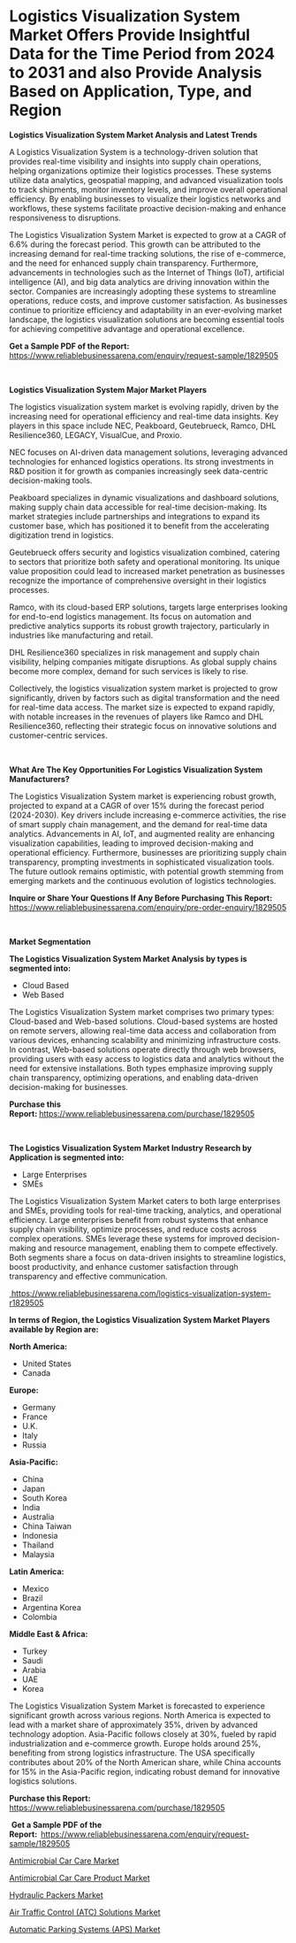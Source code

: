 <p><h1>Logistics Visualization System Market Offers Provide Insightful Data for the Time Period from 2024 to 2031 and also Provide Analysis Based on Application, Type, and Region</h1></p><p><strong>Logistics Visualization System Market Analysis and Latest Trends</strong></p>
<p><p>A Logistics Visualization System is a technology-driven solution that provides real-time visibility and insights into supply chain operations, helping organizations optimize their logistics processes. These systems utilize data analytics, geospatial mapping, and advanced visualization tools to track shipments, monitor inventory levels, and improve overall operational efficiency. By enabling businesses to visualize their logistics networks and workflows, these systems facilitate proactive decision-making and enhance responsiveness to disruptions.</p><p>The Logistics Visualization System Market is expected to grow at a CAGR of 6.6% during the forecast period. This growth can be attributed to the increasing demand for real-time tracking solutions, the rise of e-commerce, and the need for enhanced supply chain transparency. Furthermore, advancements in technologies such as the Internet of Things (IoT), artificial intelligence (AI), and big data analytics are driving innovation within the sector. Companies are increasingly adopting these systems to streamline operations, reduce costs, and improve customer satisfaction. As businesses continue to prioritize efficiency and adaptability in an ever-evolving market landscape, the logistics visualization solutions are becoming essential tools for achieving competitive advantage and operational excellence.</p></p>
<p><strong>Get a Sample PDF of the Report:&nbsp;</strong> <a href="https://www.reliablebusinessarena.com/enquiry/request-sample/1829505?utm_campaign=1579&utm_medium=2&utm_source=Github&utm_content=ia&utm_term=15102024&utm_id=logistics-visualization-system">https://www.reliablebusinessarena.com/enquiry/request-sample/1829505</a></p>
<p>&nbsp;</p>
<p><strong>Logistics Visualization System Major Market Players</strong></p>
<p><p>The logistics visualization system market is evolving rapidly, driven by the increasing need for operational efficiency and real-time data insights. Key players in this space include NEC, Peakboard, Geutebrueck, Ramco, DHL Resilience360, LEGACY, VisualCue, and Proxio. </p><p>NEC focuses on AI-driven data management solutions, leveraging advanced technologies for enhanced logistics operations. Its strong investments in R&D position it for growth as companies increasingly seek data-centric decision-making tools. </p><p>Peakboard specializes in dynamic visualizations and dashboard solutions, making supply chain data accessible for real-time decision-making. Its market strategies include partnerships and integrations to expand its customer base, which has positioned it to benefit from the accelerating digitization trend in logistics.</p><p>Geutebrueck offers security and logistics visualization combined, catering to sectors that prioritize both safety and operational monitoring. Its unique value proposition could lead to increased market penetration as businesses recognize the importance of comprehensive oversight in their logistics processes.</p><p>Ramco, with its cloud-based ERP solutions, targets large enterprises looking for end-to-end logistics management. Its focus on automation and predictive analytics supports its robust growth trajectory, particularly in industries like manufacturing and retail.</p><p>DHL Resilience360 specializes in risk management and supply chain visibility, helping companies mitigate disruptions. As global supply chains become more complex, demand for such services is likely to rise.</p><p>Collectively, the logistics visualization system market is projected to grow significantly, driven by factors such as digital transformation and the need for real-time data access. The market size is expected to expand rapidly, with notable increases in the revenues of players like Ramco and DHL Resilience360, reflecting their strategic focus on innovative solutions and customer-centric services.</p></p>
<p>&nbsp;</p>
<p><strong>What Are The Key Opportunities For Logistics Visualization System Manufacturers?</strong></p>
<p><p>The Logistics Visualization System market is experiencing robust growth, projected to expand at a CAGR of over 15% during the forecast period (2024-2030). Key drivers include increasing e-commerce activities, the rise of smart supply chain management, and the demand for real-time data analytics. Advancements in AI, IoT, and augmented reality are enhancing visualization capabilities, leading to improved decision-making and operational efficiency. Furthermore, businesses are prioritizing supply chain transparency, prompting investments in sophisticated visualization tools. The future outlook remains optimistic, with potential growth stemming from emerging markets and the continuous evolution of logistics technologies.</p></p>
<p><strong>Inquire or Share Your Questions If Any Before Purchasing This Report:</strong> <a href="https://www.reliablebusinessarena.com/enquiry/pre-order-enquiry/1829505?utm_campaign=1579&utm_medium=2&utm_source=Github&utm_content=ia&utm_term=15102024&utm_id=logistics-visualization-system">https://www.reliablebusinessarena.com/enquiry/pre-order-enquiry/1829505</a></p>
<p>&nbsp;</p>
<p><strong>Market Segmentation</strong></p>
<p><strong>The Logistics Visualization System Market Analysis by types is segmented into:</strong></p>
<p><ul><li>Cloud Based</li><li>Web Based</li></ul></p>
<p><p>The Logistics Visualization System market comprises two primary types: Cloud-based and Web-based solutions. Cloud-based systems are hosted on remote servers, allowing real-time data access and collaboration from various devices, enhancing scalability and minimizing infrastructure costs. In contrast, Web-based solutions operate directly through web browsers, providing users with easy access to logistics data and analytics without the need for extensive installations. Both types emphasize improving supply chain transparency, optimizing operations, and enabling data-driven decision-making for businesses.</p></p>
<p><strong>Purchase this Report:&nbsp;</strong><a href="https://www.reliablebusinessarena.com/purchase/1829505?utm_campaign=1579&utm_medium=2&utm_source=Github&utm_content=ia&utm_term=15102024&utm_id=logistics-visualization-system">https://www.reliablebusinessarena.com/purchase/1829505</a></p>
<p>&nbsp;</p>
<p><strong>The Logistics Visualization System Market Industry Research by Application is segmented into:</strong></p>
<p><ul><li>Large Enterprises</li><li>SMEs</li></ul></p>
<p><p>The Logistics Visualization System Market caters to both large enterprises and SMEs, providing tools for real-time tracking, analytics, and operational efficiency. Large enterprises benefit from robust systems that enhance supply chain visibility, optimize processes, and reduce costs across complex operations. SMEs leverage these systems for improved decision-making and resource management, enabling them to compete effectively. Both segments share a focus on data-driven insights to streamline logistics, boost productivity, and enhance customer satisfaction through transparency and effective communication.</p></p>
<p><a href="https://www.reliablebusinessarena.com/logistics-visualization-system-r1829505?utm_campaign=1579&utm_medium=2&utm_source=Github&utm_content=ia&utm_term=15102024&utm_id=logistics-visualization-system">&nbsp;https://www.reliablebusinessarena.com/logistics-visualization-system-r1829505</a></p>
<p><strong>In terms of Region, the Logistics Visualization System Market Players available by Region are:</strong></p>
<p>
    <p> <strong> North America: </strong>
        <ul>
            <li>United States</li>
            <li>Canada</li>
        </ul>
        </p> 
    <p> <strong> Europe: </strong>
        <ul>
            <li>Germany</li>
            <li>France</li>
            <li>U.K.</li>
            <li>Italy</li>
            <li>Russia</li>
        </ul>
        </p> 
    <p> <strong> Asia-Pacific: </strong>
        <ul>
            <li>China</li>
            <li>Japan</li>
            <li>South Korea</li>
            <li>India</li>
            <li>Australia</li>
            <li>China Taiwan</li>
            <li>Indonesia</li>
            <li>Thailand</li>
            <li>Malaysia</li>
        </ul>
        </p> 
    <p> <strong> Latin America: </strong>
        <ul>
            <li>Mexico</li>
            <li>Brazil</li>
            <li>Argentina Korea</li>
            <li>Colombia</li>
        </ul>
        </p> 
    <p> <strong> Middle East & Africa: </strong>
        <ul>
            <li>Turkey</li>
            <li>Saudi</li>
            <li>Arabia</li>
            <li>UAE</li>
            <li>Korea</li>
        </ul>
    </p>
    </p>
<p><p>The Logistics Visualization System Market is forecasted to experience significant growth across various regions. North America is expected to lead with a market share of approximately 35%, driven by advanced technology adoption. Asia-Pacific follows closely at 30%, fueled by rapid industrialization and e-commerce growth. Europe holds around 25%, benefiting from strong logistics infrastructure. The USA specifically contributes about 20% of the North American share, while China accounts for 15% in the Asia-Pacific region, indicating robust demand for innovative logistics solutions.</p></p>
<p><strong>Purchase this Report: </strong><a href="https://www.reliablebusinessarena.com/purchase/1829505?utm_campaign=1579&utm_medium=2&utm_source=Github&utm_content=ia&utm_term=15102024&utm_id=logistics-visualization-system">https://www.reliablebusinessarena.com/purchase/1829505</a></p>
<p>&nbsp;<strong>Get a Sample PDF of the Report:&nbsp;&nbsp;</strong><a href="https://www.reliablebusinessarena.com/enquiry/request-sample/1829505?utm_campaign=1579&utm_medium=2&utm_source=Github&utm_content=ia&utm_term=15102024&utm_id=logistics-visualization-system">https://www.reliablebusinessarena.com/enquiry/request-sample/1829505</a></p>
<p><strong></strong></p>
<p><p><a href="https://www.linkedin.com/pulse/key-drivers-antimicrobial-car-care-market-trends-future-outlook-wefic?utm_campaign=1579&utm_medium=2&utm_source=Github&utm_content=ia&utm_term=15102024&utm_id=logistics-visualization-system">Antimicrobial Car Care Market</a></p><p><a href="https://www.linkedin.com/pulse/trends-global-antimicrobial-car-care-product-market-forecast-esowc?utm_campaign=1579&utm_medium=2&utm_source=Github&utm_content=ia&utm_term=15102024&utm_id=logistics-visualization-system">Antimicrobial Car Care Product Market</a></p><p><a href="https://issuu.com/reportprime-2/docs/hydraulic-packers-market-size-2030._e7ac3769a5e570?utm_campaign=1579&utm_medium=2&utm_source=Github&utm_content=ia&utm_term=15102024&utm_id=logistics-visualization-system">Hydraulic Packers Market</a></p><p><a href="https://www.linkedin.com/pulse/key-drivers-air-traffic-control-atc-solutions-market-trends-smycc?utm_campaign=1579&utm_medium=2&utm_source=Github&utm_content=ia&utm_term=15102024&utm_id=logistics-visualization-system">Air Traffic Control (ATC) Solutions Market</a></p><p><a href="https://www.linkedin.com/pulse/automatic-parking-systems-aps-market-innovations-trends-comprehensive-ukvbc?utm_campaign=1579&utm_medium=2&utm_source=Github&utm_content=ia&utm_term=15102024&utm_id=logistics-visualization-system">Automatic Parking Systems (APS) Market</a></p></p>